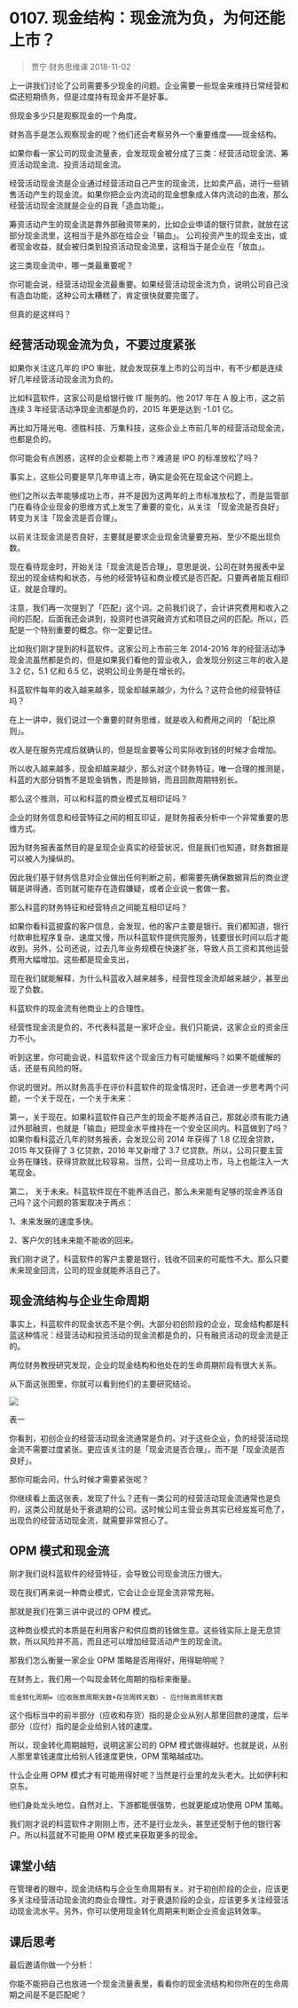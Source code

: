# 0107. 现金结构：现金流为负，为何还能上市？
> 贾宁·财务思维课
2018-11-02

上一讲我们讨论了公司需要多少现金的问题。企业需要一些现金来维持日常经营和偿还短期债务，但是过度持有现金并不是好事。

但现金多少只是观察现金的一个角度。

财务高手是怎么观察现金的呢？他们还会考察另外一个重要维度——现金结构。

如果你看一家公司的现金流量表，会发现现金被分成了三类：经营活动现金流、筹资活动现金流、投资活动现金流。

经营活动现金流是企业通过经营活动自己产生的现金流，比如卖产品，进行一些销售活动产生的现金流。如果你把企业内流动的现金想象成人体内流动的血液，那么经营活动现金流就是企业的自我「造血功能」。

筹资活动产生的现金流是靠外部融资带来的，比如企业申请的银行贷款，就放在这部分现金流里，这相当于是外部在给企业「输血」。
公司投资产生的现金支出，或者现金收益，就会被归类到投资活动现金流里，这相当于是企业在「放血」。

这三类现金流中，哪一类最重要呢？

你可能会说，经营活动现金流最重要。如果经营活动现金流为负，说明公司自己没有造血功能，这种公司太糟糕了，肯定很快就要完蛋了。

但真的是这样吗？

## 经营活动现金流为负，不要过度紧张
如果你关注这几年的 IPO 审批，就会发现获准上市的公司当中，有不少都是连续好几年经营活动现金流为负的。

比如科蓝软件，这家公司是给银行做 IT 服务的。他 2017 年在 A 股上市，这之前连续 3 年经营活动净现金流都是负的，2015 年更是达到 -1.01 亿。

再比如万隆光电、德胜科技、万集科技，这些企业上市前几年的经营活动现金流，也都是负的。

你可能会有点困惑，这样的企业都能上市？难道是 IPO 的标准放松了吗？

事实上，这些公司要是早几年申请上市，确实是会死在现金这个问题上。

他们之所以去年能够成功上市，并不是因为这两年的上市标准放松了，而是监管部门在看待企业现金的思维方式上发生了重要的变化，从关注 「现金流是否良好」转变为关注「现金流是否合理」。

以前关注现金流是否良好，主要就是要求企业现金流量要充裕、至少不能出现负数。

现在看待现金时，开始关注「现金流是否合理」，意思是说，公司在财务报表中呈现出的现金结构和状态，与他的经营特征和商业模式是否匹配。只要两者能互相印证，就是合理的。

注意，我们再一次提到了「匹配」这个词。之前我们说了，会计讲究费用和收入之间的匹配，后面我还会讲到，投资时也讲究融资方式和项目之间的匹配。所以，匹配是一个特别重要的概念。你一定要记住。

比如我们刚才提到的科蓝软件。这家公司上市前三年 2014-2016 年的经营活动净现金流虽然都是负的，但是如果我们看他的营业收入，会发现分别这三年的收入是 3.2 亿，5.1 亿和 6.5 亿，说明公司业务是在增长的。

科蓝软件每年的收入越来越多，现金却越来越少，为什么？这符合他的经营特征吗？

在上一讲中，我们说过一个重要的财务思维，就是收入和费用之间的 「配比原则」。

收入是在服务完成后就确认的，但是现金要等公司实际收到钱的时候才会增加。

所以收入越来越多，现金却越来越少，那么对这个财务特征，唯一合理的推测是，科蓝的大部分销售不是现金销售，而是赊销，而且回款周期特别长。

那么这个推测，可以和科蓝的商业模式互相印证吗？

企业的财务信息和经营特征之间的相互印证，是财务报表分析中一个非常重要的思维方式。

因为财务报表虽然目的是呈现企业真实的经营状况，但是我们也知道，财务数据是可以被人为操纵的。

因此我们基于财务信息对企业做出任何判断之前，都需要先确保数据背后的商业逻辑是讲得通，否则就可能存在造假嫌疑，或者企业说一套做一套。

那么科蓝的财务特征和经营特点之间能互相印证吗？

如果你看科蓝披露的客户信息，会发现，他的客户主要是银行。我们都知道，银行付款审批程序复杂、速度又慢，所以科蓝软件提供完服务，钱要很长时间以后才能收到。另外，公司还说，过去几年业务规模在快速扩张，导致人员工资和其他运营费用大幅增加。这些都是现金支出，

现在我们就能解释，为什么科蓝收入越来越多，经营性现金流却越来越少，甚至出现了负数。

科蓝软件的现金流有他商业上的合理性。

经营性现金流是负的，不代表科蓝是一家坏企业。我们只能说，这家企业的资金压力不小。

听到这里，你可能会说，科蓝软件这个现金压力有可能缓解吗？如果不能缓解的话，还是有风险的呀。

你说的很对。所以财务高手在评价科蓝软件的现金情况时，还会进一步思考两个问题，一个关于现在，一个关于未来：

第一，关于现在。如果科蓝软件自己产生的现金不能养活自己，那就必须有能力通过外部融资，也就是「输血」把现金水平维持在一个安全区间内。科蓝做到了吗？如果你看科蓝近几年的财务报表，会发现公司 2014 年获得了 1.8 亿现金贷款，2015 年又获得了 3 亿贷款，2016 年又新增了 3.7 亿贷款。所以，公司只要主营业务在赚钱，获得贷款就比较容易。当然，公司一旦成功上市，马上也能注入一大笔现金。

第二， 关于未来。科蓝软件现在不能养活自己，那么未来能有足够的现金养活自己吗？这个问题的答案取决于两点：

1、未来发展的速度多快。

2、客户欠的钱未来能不能收的回来。

我们刚才说了，科蓝软件的客户主要是银行，钱收不回来的可能性不大。那么只要未来现金回流，公司的现金就能养活自己了。

## 现金流结构与企业生命周期
事实上，科蓝软件的现金状态不是个例。大部分初创阶段的企业，现金结构都是科蓝这种情况：经营活动和投资活动的现金流都是负的，只有融资活动的现金流是正的。

两位财务教授研究发现，企业的现金结构和他处在的生命周期阶段有很大关系。

从下面这张图里，你就可以看到他们的主要研究结论。

![](https://raw.githubusercontent.com/dalong0514/selfstudy/master/图片链接/金融/2019006.jpg)

表一

你看到，初创企业的经营活动现金流通常是负的。对于这些企业，负的经营活动现金流不需要过度紧张。更应该关注的是「现金流是否合理」，而不是「现金流是否良好」。

那你可能会问，什么时候才需要紧张呢？

你继续看上面这张表，发现了什么？还有一类公司的经营活动现金流通常也是负的，这类公司就是处于衰退期的公司。这时候公司主营业务其实已经岌岌可危了，出现负的经营活动现金流，就需要非常担心了。

## OPM 模式和现金流

刚才我们说科蓝软件的经营特征，会导致公司现金流压力很大。

现在我们再来说一种商业模式，它会让企业现金流非常充裕。

那就是我们在第三讲中说过的 OPM 模式。

这种商业模式的本质是在利用客户和供应商的钱做生意。这些钱实际上是无息贷款，所以风险并不高，而且还可以增加经营活动产生的现金流。

那我们怎么衡量一家企业 OPM 策略是否用得好，用得聪明呢？

在财务上，我们用一个叫现金转化周期的指标来衡量。

	现金转化周期=（应收账款周期天数+存货周转天数）- 应付账款周转天数

这个指标当中的前半部分（应收和存货）指的是企业从别人那里回款的速度，后半部分（应付）指的是企业给别人钱的速度。

所以，现金转化周期越短，说明这家公司的 OPM 模式做得越好。也就是说，从别人那里拿钱速度比给别人钱速度更快，OPM 策略越成功。

什么企业用 OPM 模式才有可能用得好呢？当然是行业里的龙头老大。比如伊利和京东。

他们身处龙头地位，自然对上、下游都能很强势，也就更能成功使用 OPM 策略。

我们刚才说的科蓝软件才刚刚上市，还不是行业龙头，甚至还受制于他的银行客户。所以科蓝就不可能用 OPM 模式来获取更多的现金。

## 课堂小结
在管理者的眼中，现金流结构与企业生命周期有关。对于初创阶段的企业，应该更多关注经营活动现金流的商业合理性。对于衰退阶段的企业，应该更多关注经营活动现金流水平。另外，你可以使用现金转化周期来判断企业资金运转效率。

## 课后思考
最后邀请你做一个分析：

你能不能把自己也放进一个现金流量表里，看看你的现金流结构和你所在的生命周期之间是不是匹配呢？
